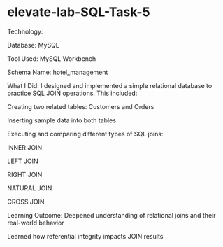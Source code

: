 # elevate-lab-SQL-Task-5

Technology:

Database: MySQL

Tool Used: MySQL Workbench

Schema Name: hotel_management

What I Did:
I designed and implemented a simple relational database to practice SQL JOIN operations. This included:

Creating two related tables: Customers and Orders

Inserting sample data into both tables

Executing and comparing different types of SQL joins:

INNER JOIN

LEFT JOIN

RIGHT JOIN

NATURAL JOIN

CROSS JOIN

Learning Outcome:
Deepened understanding of relational joins and their real-world behavior

Learned how referential integrity impacts JOIN results

